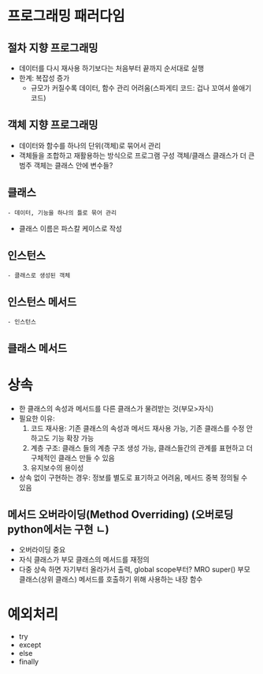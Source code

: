 # 프로그래밍 패러다임
## 절차 지향 프로그래밍
- 데이터를 다시 재사용 하기보다는 처음부터 끝까지 순서대로 실행
- 한계: 복잡성 증가
    - 규모가 커질수록 데이터, 함수 관리 어려움(스파게티 코드: 겁나 꼬여서 쓸애기 코드)
## 객체 지향 프로그래밍
- 데이터와 함수를 하나의 단위(객체)로 묶어서 관리
- 객체들을 조합하고 재활용하는 방식으로 프로그램 구성
객체/클래스
클래스가 더 큰 범주 객체는 클래스 안에 변수들?
## 클래스
    - 데이터, 기능을 하나의 틀로 묶어 관리
- 클래스 이름은 파스칼 케이스로 작성
## 인스턴스
    - 클래스로 생성된 객체

## 인스턴스 메서드
    - 인스턴스

## 클래스 메서드  

# 상속
- 한 클래스의 속성과 메서드를 다른 클래스가 물려받는 것(부모>자식)
- 필요한 이유:
  1. 코드 재사용: 기존 클래스의 속성과 메서드 재사용 가능, 기존 클래스를 수정 안하고도 기능 확장 가능
  2. 계층 구조: 클래스 들의 계층 구조 생성 가능, 클래스들간의 관계를 표현하고 더 구체적인 클래스 만들 수 있음
  3. 유지보수의 용이성
- 상속 없이 구현하는 경우: 정보를 별도로 표기하고 어려움, 메서드 중복 정의될 수 있음
## 메서드 오버라이딩(Method Overriding) (오버로딩 python에서는 구현 ㄴ)
  - 오버라이딩 중요
  - 자식 클래스가 부모 클래스의 메서드를 재정의
  - 다중 상속 하면 자기부터 올라가서 출력, global scope부터? MRO 
super() 부모 클래스(상위 클래스) 메서드를 호출하기 위해 사용하는 내장 함수

# 예외처리
- try
- except
- else
- finally
